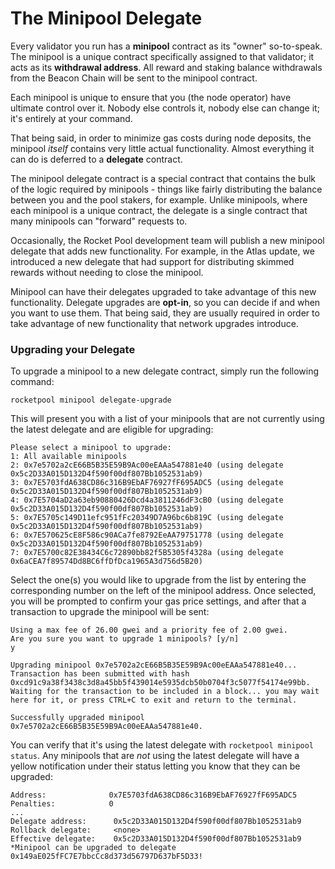 # The Minipool Delegate

Every validator you run has a **minipool** contract as its "owner" so-to-speak.
The minipool is a unique contract specifically assigned to that validator; it acts as its **withdrawal address**.
All reward and staking balance withdrawals from the Beacon Chain will be sent to the minipool contract.

Each minipool is unique to ensure that you (the node operator) have ultimate control over it.
Nobody else controls it, nobody else can change it; it's entirely at your command.

That being said, in order to minimize gas costs during node deposits, the minipool _itself_ contains very little actual functionality.
Almost everything it can do is deferred to a **delegate** contract.

The minipool delegate contract is a special contract that contains the bulk of the logic required by minipools - things like fairly distributing the balance between you and the pool stakers, for example.
Unlike minipools, where each minipool is a unique contract, the delegate is a single contract that many minipools can "forward" requests to.

Occasionally, the Rocket Pool development team will publish a new minipool delegate that adds new functionality.
For example, in the Atlas update, we introduced a new delegate that had support for distributing skimmed rewards without needing to close the minipool.

Minipool can have their delegates upgraded to take advantage of this new functionality.
Delegate upgrades are **opt-in**, so you can decide if and when you want to use them.
That being said, they are usually required in order to take advantage of new functionality that network upgrades introduce.

### Upgrading your Delegate

To upgrade a minipool to a new delegate contract, simply run the following command:

```
rocketpool minipool delegate-upgrade
```

This will present you with a list of your minipools that are not currently using the latest delegate and are eligible for upgrading:

```
Please select a minipool to upgrade:
1: All available minipools
2: 0x7e5702a2cE66B5B35E59B9Ac00eEAAa547881e40 (using delegate 0x5c2D33A015D132D4f590f00df807Bb1052531ab9)
3: 0x7E5703fdA638CD86c316B9EbAF76927fF695ADC5 (using delegate 0x5c2D33A015D132D4f590f00df807Bb1052531ab9)
4: 0x7E5704aD2a63eb90880426Dcd4a3811246dF3cB0 (using delegate 0x5c2D33A015D132D4f590f00df807Bb1052531ab9)
5: 0x7E5705c149D11efc951fFc20349D7A96bc6b819C (using delegate 0x5c2D33A015D132D4f590f00df807Bb1052531ab9)
6: 0x7E570625cE8F586c90ACa7fe8792EeAA79751778 (using delegate 0x5c2D33A015D132D4f590f00df807Bb1052531ab9)
7: 0x7E5700c82E38434C6c72890bb82f5B5305f4328a (using delegate 0x6aCEA7f89574Dd8BC6ffDfDca1965A3d756d5B20)
```

Select the one(s) you would like to upgrade from the list by entering the corresponding number on the left of the minipool address.
Once selected, you will be prompted to confirm your gas price settings, and after that a transaction to upgrade the minipool will be sent:

```
Using a max fee of 26.00 gwei and a priority fee of 2.00 gwei.
Are you sure you want to upgrade 1 minipools? [y/n]
y

Upgrading minipool 0x7e5702a2cE66B5B35E59B9Ac00eEAAa547881e40...
Transaction has been submitted with hash 0xcd91c9a38f3438c3d8a45bb5f439014e5935dcb50b0704f3c5077f54174e99bb.
Waiting for the transaction to be included in a block... you may wait here for it, or press CTRL+C to exit and return to the terminal.

Successfully upgraded minipool 0x7e5702a2cE66B5B35E59B9Ac00eEAAa547881e40.
```

You can verify that it's using the latest delegate with `rocketpool minipool status`.
Any minipools that are _not_ using the latest delegate will have a yellow notification under their status letting you know that they can be upgraded:

```
Address:              0x7E5703fdA638CD86c316B9EbAF76927fF695ADC5
Penalties:            0
...
Delegate address:      0x5c2D33A015D132D4f590f00df807Bb1052531ab9
Rollback delegate:     <none>
Effective delegate:    0x5c2D33A015D132D4f590f00df807Bb1052531ab9
*Minipool can be upgraded to delegate 0x149aE025fFC7E7bbcCc8d373d56797D637bF5D33!
```
